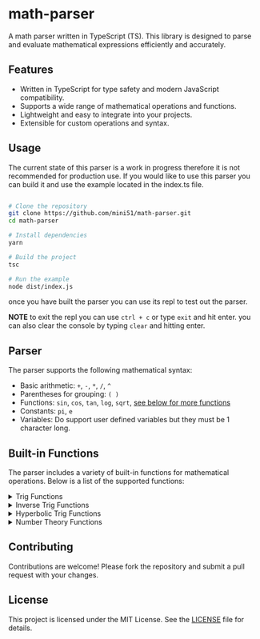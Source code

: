 # math-parser

A math parser written in TypeScript (TS). This library is designed to parse and evaluate mathematical expressions efficiently and accurately.

## Features

-   Written in TypeScript for type safety and modern JavaScript compatibility.
-   Supports a wide range of mathematical operations and functions.
-   Lightweight and easy to integrate into your projects.
-   Extensible for custom operations and syntax.

## Usage

The current state of this parser is a work in progress therefore it is not recommended for production use.
If you would like to use this parser you can build it and use the example located in the index.ts file.

```bash

# Clone the repository
git clone https://github.com/mini51/math-parser.git
cd math-parser

# Install dependencies
yarn

# Build the project
tsc

# Run the example
node dist/index.js
```

once you have built the parser you can use its repl to test out the parser.

**NOTE** to exit the repl you can use `ctrl + c` or type `exit` and hit enter. you can also clear the console by typing `clear` and hitting enter.

## Parser

The parser supports the following mathematical syntax:

-   Basic arithmetic: `+`, `-`, `*`, `/`, `^`
-   Parentheses for grouping: `( )`
-   Functions: `sin`, `cos`, `tan`, `log`, `sqrt`, [see below for more functions](#built-in-functions)
-   Constants: `pi`, `e`
-   Variables: Do support user defined variables but they must be 1 character long.

## Built-in Functions

The parser includes a variety of built-in functions for mathematical operations. Below is a list of the supported functions:

<details closed>
<summary>Trig Functions</summary>

-   sin(x)
    -   Returns the sine of `x` (x in radians).
-   cos(x)
    -   Returns the cosine of `x` (x in radians).
-   tan(x)
    -   Returns the tangent of `x` (x in radians).
-   csc(x)
    -   Returns the cosecant of `x` (x in radians).
-   sec(x)
    -   Returns the secant of `x` (x in radians).
-   cot(x)
    -   Returns the cotangent of `x` (x in radians).

</details>
<details closed>
<summary>Inverse Trig Functions</summary>

-   asin(x)
    -   Returns the arcsine of `x` (x in radians).
-   acos(x)
    -   Returns the arccosine of `x` (x in radians).
-   atan(x)
    -   Returns the arctangent of `x` (x in radians).
-   acsc(x)
    -   Returns the arccosecant of `x` (x in radians).
-   asec(x)
    -   Returns the arcsecant of `x` (x in radians).
-   acot(x) - Returns the arccotangent of `x` (x in radians).

</details>
<details closed>
<summary>Hyperbolic Trig Functions</summary>

-   sinh(x)
    -   Returns the hyperbolic sine of `x` (x in radians).
-   cosh(x)
    -   Returns the hyperbolic cosine of `x` (x in radians).
-   tanh(x)
    -   Returns the hyperbolic tangent of `x` (x in radians).
-   csch(x)
    -   Returns the hyperbolic cosecant of `x` (x in radians).
-   sech(x)
    -   Returns the hyperbolic secant of `x` (x in radians).
-   coth(x) - Returns the hyperbolic cotangent of `x` (x in radians).

</details>
<details closed>
<summary>Number Theory Functions</summary>

-   lcm(...args)
    -   Returns the least common multiple of the given numbers.
-   gcd(...args)
    -   Returns the greatest common divisor of the given numbers.
-   mod(x, y)
    -   Returns the remainder of the division of `x` by `y`.
-   ceil(x)
    -   Returns the smallest integer greater than or equal to `x`.
-   floor(x)
    -   Returns the largest integer less than or equal to `x`.
-   round(x, n)
    -   Returns `x` rounded to `n` decimal places.
-   sign(x)
    -   Returns the sign of `x` (-1 for negative, 0 for zero, 1 for positive).
-   nthroot(x, n) - Returns the `n` root of `x`.

</details>

## Contributing

Contributions are welcome! Please fork the repository and submit a pull request with your changes.

## License

This project is licensed under the MIT License. See the [LICENSE](LICENSE) file for details.
